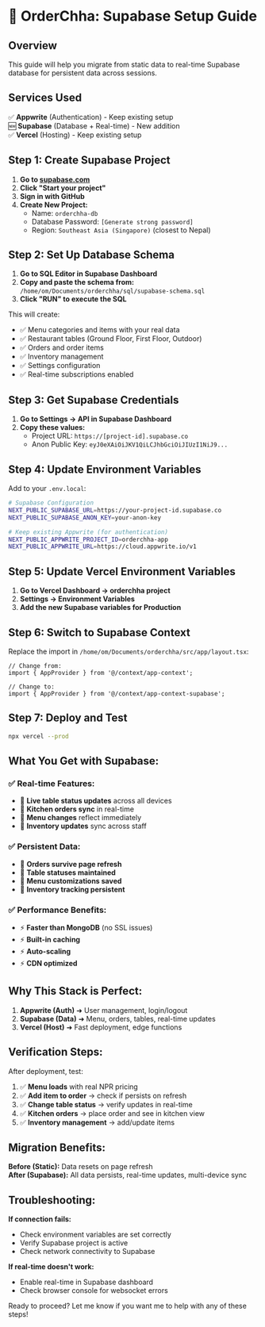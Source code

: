 # 🚀 OrderChha: Supabase Setup Guide

## Overview
This guide will help you migrate from static data to real-time Supabase database for persistent data across sessions.

## Services Used
✅ **Appwrite** (Authentication) - Keep existing setup  
🆕 **Supabase** (Database + Real-time) - New addition  
✅ **Vercel** (Hosting) - Keep existing setup  

## Step 1: Create Supabase Project

1. **Go to [supabase.com](https://supabase.com)**
2. **Click "Start your project"**  
3. **Sign in with GitHub**
4. **Create New Project:**
   - Name: `orderchha-db`
   - Database Password: `[Generate strong password]`
   - Region: `Southeast Asia (Singapore)` (closest to Nepal)

## Step 2: Set Up Database Schema

1. **Go to SQL Editor in Supabase Dashboard**
2. **Copy and paste the schema from:** `/home/om/Documents/orderchha/sql/supabase-schema.sql`
3. **Click "RUN" to execute the SQL**

This will create:
- ✅ Menu categories and items with your real data
- ✅ Restaurant tables (Ground Floor, First Floor, Outdoor)  
- ✅ Orders and order items
- ✅ Inventory management
- ✅ Settings configuration
- ✅ Real-time subscriptions enabled

## Step 3: Get Supabase Credentials

1. **Go to Settings → API in Supabase Dashboard**
2. **Copy these values:**
   - Project URL: `https://[project-id].supabase.co`
   - Anon Public Key: `eyJ0eXAiOiJKV1QiLCJhbGciOiJIUzI1NiJ9...`

## Step 4: Update Environment Variables

Add to your `.env.local`:
```bash
# Supabase Configuration
NEXT_PUBLIC_SUPABASE_URL=https://your-project-id.supabase.co
NEXT_PUBLIC_SUPABASE_ANON_KEY=your-anon-key

# Keep existing Appwrite (for authentication)
NEXT_PUBLIC_APPWRITE_PROJECT_ID=orderchha-app
NEXT_PUBLIC_APPWRITE_URL=https://cloud.appwrite.io/v1
```

## Step 5: Update Vercel Environment Variables

1. **Go to Vercel Dashboard → orderchha project**
2. **Settings → Environment Variables**
3. **Add the new Supabase variables for Production**

## Step 6: Switch to Supabase Context

Replace the import in `/home/om/Documents/orderchha/src/app/layout.tsx`:

```tsx
// Change from:
import { AppProvider } from '@/context/app-context';

// Change to:
import { AppProvider } from '@/context/app-context-supabase';
```

## Step 7: Deploy and Test

```bash
npx vercel --prod
```

## What You Get with Supabase:

### ✅ **Real-time Features:**
- 🔄 **Live table status updates** across all devices
- 🔄 **Kitchen orders sync** in real-time  
- 🔄 **Menu changes** reflect immediately
- 🔄 **Inventory updates** sync across staff

### ✅ **Persistent Data:**
- 💾 **Orders survive page refresh**
- 💾 **Table statuses maintained**
- 💾 **Menu customizations saved**
- 💾 **Inventory tracking persistent**

### ✅ **Performance Benefits:**
- ⚡ **Faster than MongoDB** (no SSL issues)
- ⚡ **Built-in caching**
- ⚡ **Auto-scaling**
- ⚡ **CDN optimized**

## Why This Stack is Perfect:

1. **Appwrite (Auth)** ➜ User management, login/logout  
2. **Supabase (Data)** ➜ Menu, orders, tables, real-time updates
3. **Vercel (Host)** ➜ Fast deployment, edge functions

## Verification Steps:

After deployment, test:
1. ✅ **Menu loads** with real NPR pricing
2. ✅ **Add item to order** → check if persists on refresh  
3. ✅ **Change table status** → verify updates in real-time
4. ✅ **Kitchen orders** → place order and see in kitchen view
5. ✅ **Inventory management** → add/update items

## Migration Benefits:

**Before (Static):** Data resets on page refresh  
**After (Supabase):** All data persists, real-time updates, multi-device sync

## Troubleshooting:

**If connection fails:**
- Check environment variables are set correctly
- Verify Supabase project is active
- Check network connectivity to Supabase

**If real-time doesn't work:**
- Enable real-time in Supabase dashboard
- Check browser console for websocket errors

Ready to proceed? Let me know if you want me to help with any of these steps!

